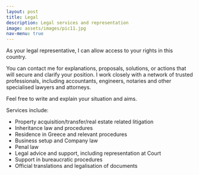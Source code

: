 ```yaml
---
layout: post
title: Legal
description: Legal services and representation
image: assets/images/pic11.jpg
nav-menu: true
---
```


As your legal representative, I can allow access to your rights in this country.

You can contact me for explanations, proposals, solutions, or actions that will secure and clarify your position. I work closely with a network of trusted professionals, including accountants, engineers, notaries and other specialised lawyers and attorneys. 

Feel free to write and explain your situation and aims.

Services include:

* Property acquisition/transfer/real estate related litigation
* Inheritance law and procedures
* Residence in Greece and relevant procedures
* Business setup and Company law
* Penal law
* Legal advice and support, including representation at Court
* Support in bureaucratic procedures
* Official translations and legalisation of documents
